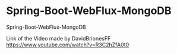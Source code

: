 # Spring-Boot-WebFlux-MongoDB
Spring-Boot-WebFlux-MongoDB

Link of the Video made by DavidBrionesFF
https://www.youtube.com/watch?v=R3C2hZfA0t0
